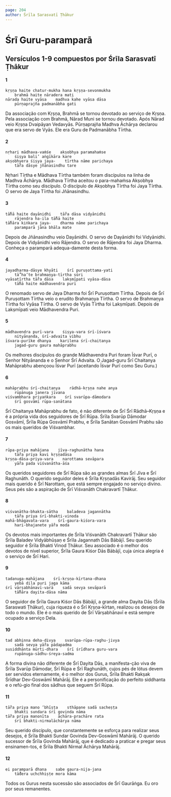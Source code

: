 ```yaml
---
page: 204
author: Śrīla Sarasvatī Ṭhākur
---
```


# Śrī Guru-paramparā

## Versículos 1-9 compuestos por Śrīla Sarasvatī Ṭhākur

#### 1

    kṛṣṇa haite chatur-mukha hana kṛṣṇa-sevonmukha
        brahmā haite nāradera mati
    nārada haite vyāsa    madhva kahe vyāsa dāsa
        pūrṇaprajña padmanābha gati

Da associação com Kṛṣṇa, Brahmā se tornou devotado ao serviço de Kṛṣṇa. Pela associação com Brahmā, Nārad Muni se tornou devotado. Após Nārad veio Kṛṣṇa Dvaipāyan Vedavyās. Pūrṇaprajña Madhva Āchārya declarou que era servo de Vyās. Ele era Guru de Padmanābha Tīrtha.

#### 2

    nṛhari mādhava-vaṁśe    akṣobhya paramahaṁse
        śiṣya bali’ aṅgīkāra kare
    akṣobhyera śiṣya jaya-    tīrtha nāme parichaya
        tā̐ra dāsye jñānasindhu tare

Nṛhari Tīrtha e Mādhava Tīrtha também foram discípulos na linha de Madhva Āchārya. Mādhava Tīrtha aceitou o para-mahaṁsa Akṣobhya Tīrtha como seu discípulo. O discípulo de Akṣobhya Tīrtha foi Jaya Tīrtha. O servo de Jaya Tīrtha foi Jñānasindhu.

#### 3

    tā̐hā haite dayānidhi    tā̐ra dāsa vidyānidhi
        rājendra ha-ila tā̐hā haite
    tā̐hāra kiṅkara jaya-    dharma nāme parichaya
        paramparā jāna bhāla mate

Depois de Jñānasindhu veio Dayānidhi. O servo de Dayānidhi foi Vidyānidhi. Depois de Vidyānidhi veio Rājendra. O servo de Rājendra foi Jaya Dharma. Conheça o paramparā adequa-damente desta forma.

#### 4

    jayadharma-dāsye khyāti    śrī puruṣottama-yati
        tā̐’ha’te brahmaṇya-tīrtha sūri
    vyāsatīrtha tā̐ra dāsa    lakṣmīpati vyāsa-dāsa
        tā̐hā haite mādhavendra purī

O renomado servo de Jaya Dharma foi Śrī Puruṣottam Tīrtha. Depois de Śrī Puruṣottam Tīrtha veio o erudito Brahmaṇya Tīrtha. O servo de Brahmaṇya Tīrtha foi Vyāsa Tīrtha. O servo de Vyās Tīrtha foi Lakṣmīpati. Depois de Lakṣmīpati veio Mādhavendra Puri.

#### 5

    mādhavendra purī-vara    śiṣya-vara śrī-īśvara
        nityānanda, śrī-advaita vibhu
    īśvara-purīke dhanya    karilena śrī-chaitanya
        jagad-guru gaura mahāprabhu

Os melhores discípulos do grande Mādhavendra Puri foram Īśvar Purī, o Senhor Nityānanda e o Senhor Śrī Advaita. O Jagad-guru Śrī Chaitanya Mahāprabhu abençoou Īśvar Purī (aceitando Īśvar Purī como Seu Guru.)

#### 6

    mahāprabhu śrī-chaitanya    rādhā-kṛṣṇa nahe anya
        rūpānuga janera jīvana
    viśvambhara priyaṅkara    śrī svarūpa-dāmodara
        śrī gosvāmī rūpa-sanātana

Śrī Chaitanya Mahāprabhu de fato, é não diferente de Śrī Śrī Rādhā–Kṛṣṇa e é a própria vida dos seguidores de Śrī Rūpa. Śrīla Svarūp Dāmodar Gosvāmī, Śrīla Rūpa Gosvāmī Prabhu, e Śrīla Sanātan Gosvāmī Prabhu são os mais queridos de Viśvambhar.

#### 7

    rūpa-priya mahājana    jīva-raghunātha hana
        tā̐ra priya kavi kṛṣṇadāsa
    kṛṣṇa-dāsa-priya-vara    narottama sevāpara
        yā̐ra pada viśvanātha-āśa

Os queridos seguidores de Śrī Rūpa são as grandes almas Śrī Jīva e Śrī Raghunāth. O querido seguidor deles é Śrīla Kṛṣṇadās Kavirāj. Seu seguidor mais querido é Śrī Narottam, que está sempre engajado no serviço divino. Seus pés são a aspiração de Śrī Viśvanāth Chakravartī Ṭhākur.

#### 8

    viśvanātha-bhakta-sātha    baladeva jagannātha
        tā̐ra priya śrī-bhakti-vinoda
    mahā-bhāgavata-vara    śrī-gaura-kiśora-vara
        hari-bhajanete yā̐ra moda

Os devotos mais importantes de Śrīla Viśvanāth Chakravartī Ṭhākur são Śrīla Baladev Vidyābhūṣaṇ e Śrīla Jagannath Dās Bābājī. Seu querido seguidor é Śrīla Bhakti Vinod Ṭhākur. Seu associado é o melhor dos devotos de nível superior, Śrīla Gaura Kiśor Dās Bābājī, cuja única alegria é o serviço de Śrī Hari.

#### 9

    tadanuga-mahājana    śrī-kṛṣṇa-kīrtana-dhana
        yebā dila puri jaga kāma
    śrī vārṣabhānavī-varā    sadā sevya sevāparā
        tā̐hāra dayita-dāsa nāma

O seguidor de Śrīla Gaura Kiśor Dās Bābājī, a grande alma Dayita Dās (Śrīla Saraswati Ṭhākur), cuja riqueza é o Śrī Kṛṣṇa-kīrtan, realizou os desejos de todo o mundo. Ele é o mais querido de Śrī Vārṣabhānavī e está sempre ocupado a serviço Dela.

#### 10

    tad abhinna deha-divya    svarūpa-rūpa-raghu-jivya
        sadā sevya yā̐ra pādapadma
    susiddhānta mūrti-dhara    śrī śrīdhara guru-vara
        rupānuga-sādhu-śreya-sadma

A forma divina não diferente de Śrī Dayita Dās, a manifesta-ção viva de Śrīla Svarūp Dāmodar, Śrī Rūpa e Śrī Raghunāth, cujos pés de lótus devem ser servidos eternamente, é o melhor dos Gurus, Śrīla Bhakti Rakṣak Śrīdhar Dev-Goswāmī Mahārāj. Ele é a personificação do perfeito siddhanta e o refú-gio final dos sādhus que seguem Śrī Rūpa.

#### 11

    tā̐ra priya mano ’bhīṣṭa    sthāpane sadā sacheṣṭa
        bhakti sundara śrī govinda nāma
    tā̐ra priya manonīta    āchāra-prachāre rata
        śrī bhakti-nirmalāchārya nāma

Seu querido discípulo, que constantemente se esforça para realizar seus desejos, é Śrīla Bhakti Sundar Govinda Dev-Goswāmī Mahārāj. O querido sucessor de Śrīla Govinda Mahārāj, que é dedicado a praticar e pregar seus ensinamen-tos, é Śrīla Bhakti Nirmal Āchārya Mahārāj.

#### 12

    ei paramparā dhana    sabe gaura-nija-jana
        tā̐dera uchchhiṣṭe mora kāma

Todos os Gurus nesta sucessão são associados de Śrī Gaurāṅga. Eu oro por seus remanentes.

